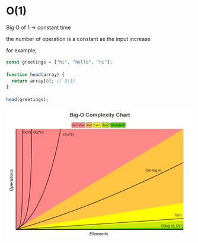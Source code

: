 # O(1)

Big O of 1 -> constant time

the number of operation is a constant as the input increase

for example,

```javascript
const greetings = ["hi", "hello", "hi"];

function head(array) {
  return array[0]; // O(1)
}

head(greetings);
```

![big-o-complexity-chart](./img/big-o-complexity-chart.jpeg)
